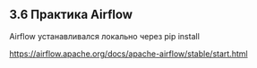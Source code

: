 ## 3.6 Практика Airflow

Airflow устанавливался локально через pip install

https://airflow.apache.org/docs/apache-airflow/stable/start.html
